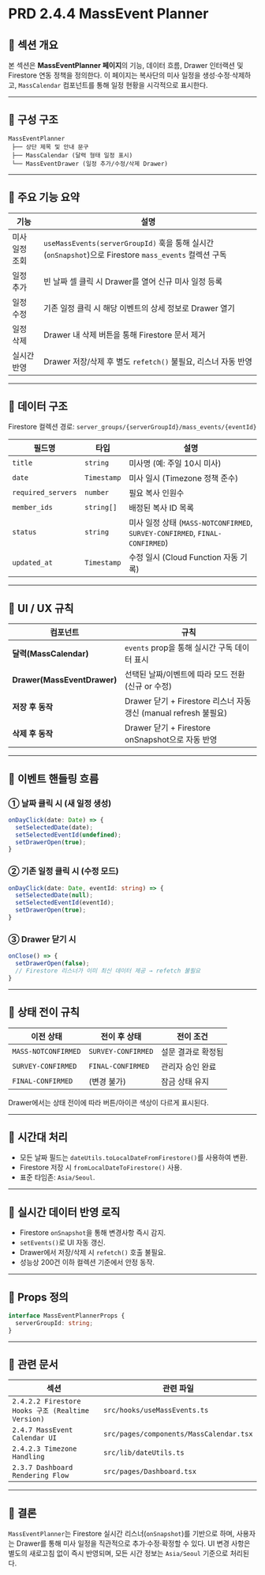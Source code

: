 # PRD 2.4.4 MassEvent Planner

## 🧩 섹션 개요

본 섹션은 **MassEventPlanner 페이지**의 기능, 데이터 흐름, Drawer 인터랙션 및 Firestore 연동 정책을 정의한다.
이 페이지는 복사단의 미사 일정을 생성·수정·삭제하고, `MassCalendar` 컴포넌트를 통해 일정 현황을 시각적으로 표시한다.

---

## 🧩 구성 구조

```
MassEventPlanner
 ├── 상단 제목 및 안내 문구
 ├── MassCalendar (달력 형태 일정 표시)
 └── MassEventDrawer (일정 추가/수정/삭제 Drawer)
```

---

## 🧩 주요 기능 요약

| 기능       | 설명                                                                                      |
| -------- | --------------------------------------------------------------------------------------- |
| 미사 일정 조회 | `useMassEvents(serverGroupId)` 훅을 통해 실시간(`onSnapshot`)으로 Firestore `mass_events` 컬렉션 구독 |
| 일정 추가    | 빈 날짜 셀 클릭 시 Drawer를 열어 신규 미사 일정 등록                                                      |
| 일정 수정    | 기존 일정 클릭 시 해당 이벤트의 상세 정보로 Drawer 열기                                                     |
| 일정 삭제    | Drawer 내 삭제 버튼을 통해 Firestore 문서 제거                                                      |
| 실시간 반영   | Drawer 저장/삭제 후 별도 `refetch()` 불필요, 리스너 자동 반영                                            |

---

## 🧩 데이터 구조

Firestore 컬렉션 경로:
`server_groups/{serverGroupId}/mass_events/{eventId}`

| 필드명                | 타입          | 설명                                                                    |
| ------------------ | ----------- | --------------------------------------------------------------------- |
| `title`            | `string`    | 미사명 (예: 주일 10시 미사)                                                    |
| `date`             | `Timestamp` | 미사 일시 (Timezone 정책 준수)                                                |
| `required_servers` | `number`    | 필요 복사 인원수                                                             |
| `member_ids`       | `string[]`  | 배정된 복사 ID 목록                                                          |
| `status`           | `string`    | 미사 일정 상태 (`MASS-NOTCONFIRMED`, `SURVEY-CONFIRMED`, `FINAL-CONFIRMED`) |
| `updated_at`       | `Timestamp` | 수정 일시 (Cloud Function 자동 기록)                                          |

---

## 🧩 UI / UX 규칙

| 컴포넌트                        | 규칙                                                   |
| --------------------------- | ---------------------------------------------------- |
| **달력(MassCalendar)**        | `events` prop을 통해 실시간 구독 데이터 표시                      |
| **Drawer(MassEventDrawer)** | 선택된 날짜/이벤트에 따라 모드 전환 (신규 or 수정)                      |
| **저장 후 동작**                 | Drawer 닫기 + Firestore 리스너 자동 갱신 (manual refresh 불필요) |
| **삭제 후 동작**                 | Drawer 닫기 + Firestore onSnapshot으로 자동 반영             |

---

## 🧩 이벤트 핸들링 흐름

### ① 날짜 클릭 시 (새 일정 생성)

```ts
onDayClick(date: Date) => {
  setSelectedDate(date);
  setSelectedEventId(undefined);
  setDrawerOpen(true);
}
```

### ② 기존 일정 클릭 시 (수정 모드)

```ts
onDayClick(date: Date, eventId: string) => {
  setSelectedDate(null);
  setSelectedEventId(eventId);
  setDrawerOpen(true);
}
```

### ③ Drawer 닫기 시

```ts
onClose() => {
  setDrawerOpen(false);
  // Firestore 리스너가 이미 최신 데이터 제공 → refetch 불필요
}
```

---

## 🧩 상태 전이 규칙

| 이전 상태               | 전이 후 상태            | 전이 조건      |
| ------------------- | ------------------ | ---------- |
| `MASS-NOTCONFIRMED` | `SURVEY-CONFIRMED` | 설문 결과로 확정됨 |
| `SURVEY-CONFIRMED`  | `FINAL-CONFIRMED`  | 관리자 승인 완료  |
| `FINAL-CONFIRMED`   | (변경 불가)            | 잠금 상태 유지   |

Drawer에서는 상태 전이에 따라 버튼/아이콘 색상이 다르게 표시된다.

---

## 🧩 시간대 처리

* 모든 날짜 필드는 `dateUtils.toLocalDateFromFirestore()`를 사용하여 변환.
* Firestore 저장 시 `fromLocalDateToFirestore()` 사용.
* 표준 타임존: `Asia/Seoul`.

---

## 🧩 실시간 데이터 반영 로직

* Firestore `onSnapshot`을 통해 변경사항 즉시 감지.
* `setEvents()`로 UI 자동 갱신.
* Drawer에서 저장/삭제 시 `refetch()` 호출 불필요.
* 성능상 200건 이하 컬렉션 기준에서 안정 동작.

---

## 🧩 Props 정의

```ts
interface MassEventPlannerProps {
  serverGroupId: string;
}
```

---

## 🧩 관련 문서

| 섹션                                              | 관련 파일                                   |
| ----------------------------------------------- | --------------------------------------- |
| `2.4.2.2 Firestore Hooks 구조 (Realtime Version)` | `src/hooks/useMassEvents.ts`            |
| `2.4.7 MassEvent Calendar UI`                   | `src/pages/components/MassCalendar.tsx` |
| `2.4.2.3 Timezone Handling`                     | `src/lib/dateUtils.ts`                  |
| `2.3.7 Dashboard Rendering Flow`                | `src/pages/Dashboard.tsx`               |

---

## 🧩 결론

`MassEventPlanner`는 Firestore 실시간 리스너(`onSnapshot`)를 기반으로 하며,
사용자는 Drawer를 통해 미사 일정을 직관적으로 추가·수정·확정할 수 있다.
UI 변경 사항은 별도의 새로고침 없이 즉시 반영되며, 모든 시간 정보는 `Asia/Seoul` 기준으로 처리된다.
